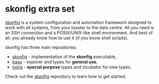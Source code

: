 # skonfig extra set

[skonfig](https://skonfig.li) is a system configuration and automation framework
designed to work with all systems, from your toaster to the data centre.
All you need is an SSH connection and a POSIX/UNIX-like shell environment.
And best of all: you already know how to use it (if you know shell scripts).

skonfig has three main repositories:

* [skonfig](https://github.com/skonfig/skonfig) - implementation of the **skonfig** executable,
* [base](https://github.com/skonfig/base) - explorer and types for **general use**,
* [extra](https://github.com/skonfig/extra) - **special purpose** types and incubator for new types.

Check out the [skonfig](https://github.com/skonfig/skonfig) repository to learn
how to get started.
